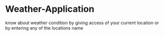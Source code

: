 # Weather-Application
know about weather condition by giving access of your current location or by entering any of the locations name
